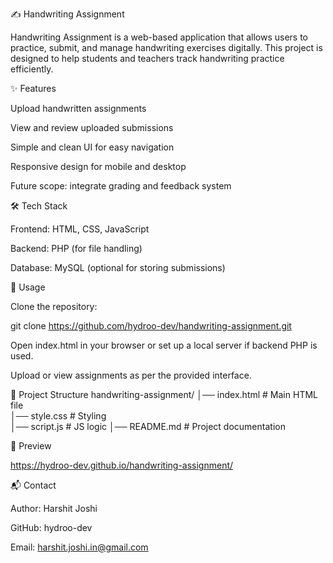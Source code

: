 ✍️ Handwriting Assignment

Handwriting Assignment is a web-based application that allows users to practice, submit, and manage handwriting exercises digitally. This project is designed to help students and teachers track handwriting practice efficiently.

✨ Features

Upload handwritten assignments

View and review uploaded submissions

Simple and clean UI for easy navigation

Responsive design for mobile and desktop

Future scope: integrate grading and feedback system

🛠️ Tech Stack

Frontend: HTML, CSS, JavaScript

Backend: PHP (for file handling)

Database: MySQL (optional for storing submissions)

🚀 Usage

Clone the repository:

git clone https://github.com/hydroo-dev/handwriting-assignment.git


Open index.html in your browser or set up a local server if backend PHP is used.

Upload or view assignments as per the provided interface.

📂 Project Structure
handwriting-assignment/
│── index.html          # Main HTML file  
│── style.css           # Styling  
│── script.js           # JS logic 
│── README.md           # Project documentation  

📸 Preview

https://hydroo-dev.github.io/handwriting-assignment/

📬 Contact

Author: Harshit Joshi

GitHub: hydroo-dev

Email: harshit.joshi.in@gmail.com
